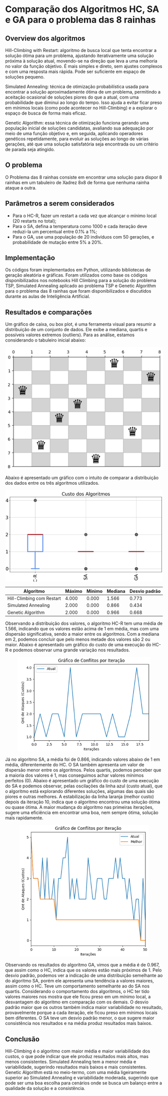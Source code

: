 # Comparação dos Algoritmos HC, SA e GA para o problema das 8 rainhas

## Overview dos algoritmos

Hill-Climbing with Restart: algoritmo de busca local que tenta encontrar a solução ótima para um problema, ajustando iterativamente uma solução próxima à solução atual, movendo-se na direção que leva a uma melhoria no valor da função objetivo. É mais simples e direto, sem ajustes complexos e com uma resposta mais rápida. Pode ser suficiente em espaço de soluções pequeno. 

Simulated Annealing: técnica de otimização probabilística usada para encontrar a solução aproximadamente ótima de um problema, permitindo a aceitação ocasional de soluções piores do que a atual, com uma probabilidade que diminui ao longo do tempo. Isso ajuda a evitar ficar preso em mínimos locais (como pode acontecer no Hill-Climbing) e a explorar o espaço de busca de forma mais eficaz.

Genetic Algorithm: essa técnica de otimização funciona gerando uma população inicial de soluções candidatas, avaliando sua adequação por meio de uma função objetivo e, em seguida, aplicando operadores genéticos repetidamente, para evoluir as soluções ao longo de várias gerações, até que uma solução satisfatória seja encontrada ou um critério de parada seja atingido.

## O problema

O Problema das 8 rainhas consiste em encontrar uma solução para dispor 8 rainhas em um tabuleiro de Xadrez 8x8 de forma que nenhuma rainha ataque a outra.

## Parâmetros a serem considerados

- Para o HC-R, fazer um restart a cada vez que alcançar o mínimo local (20 restarts no total);
- Para o SA, defina a temperatura como 1000 e cada iteração deve reduzi-la um percentual entre 0.1% a 1%;
- Para o GA, use uma população de 20 indivíduos com 50 gerações, e probabilidade de mutação entre 5% a 20%.


## Implementação

Os códigos foram implementados em Python, utilizando bibliotecas de geração aleatória e gráficas. Foram utilizados como base os códigos disponibilizados nos notebooks Hill Climbing para a solução do problema TSP, Simulated Annealing aplicado ao problema TSP e Genetic Algorithm para o problema das 8 rainhas que foram disponibilizados e discutidos durante as aulas de Inteligência Artificial.


## Resultados e comparações

Um gráfico de caixa, ou box plot, é uma ferramenta visual para resumir a distribuição de um conjunto de dados. Ele exibe a mediana, quartis e possíveis valores extremos (outliers).
Para as análise, estamos considerando o tabuleiro inicial abaixo:

<div align="center">
    <img src="/img/tabuleiro_principal.png">
</div>

Abaixo é apresentado um gráfico com o intuito de comparar a distribuição dos dados entre os três algoritmos utilizados.

<div align="center">
    <img src="/img/custo_algoritmos.png">
</div>


|          Algoritmo         |  Máximo  |  Mínimo  |  Mediana |  Desvio padrão  |
| -------------------------- | -------- | -------- | -------- | --------------- |
| Hill-Climbing com Restart  |   4.000  |  0.000   |   1.566  |      0.773      |
| Simulated Annealing        |   2.000  |  0.000   |   0.866  |      0.434      |
| Genetic Algorithm          |   2.000  |  0.000   |   0.966  |      0.668      |


Observando a distribuição dos valores, o algoritmo HC-R tem uma média de 1.566, indicando que os valores estão acima de 1 em média, mas com uma dispersão significativa, sendo a maior entre os algoritmos. Com a mediana em 2, podemos concluir que pelo menos metade dos valores são 2 ou maior. Abaixo é apresentado um gráfico do custo de uma execução do HC-R e podemos observar uma grande variação nos resultados.

<div align="center">
    <img src="/img/hc.png">
</div>

Já no algoritmo SA, a média foi de 0.866, indicando valores abaixo de 1 em média, diferentemente do HC. O SA também apresenta um valor de dispersão menor entre os algoritmos. Pelos quartis, podemos perceber que a maioria dos valores é 1, mas conseguimos achar valores mínimos perfeitos (0).
Abaixo é apresentado um gráfico do custo de uma execução do SA e podemos observar, pelas oscilações da linha azul (custo atual), que o algoritmo está explorando diferentes soluções, algumas das quais são piores e outras melhores. A estabilização da linha laranja (melhor custo) depois da iteração 10, indica que o algoritmo encontrou uma solução ótima ou quase ótima. A maior mudança do algoritmo nas primeiras iterações, sugere uma eficiência em encontrar uma boa, nem sempre ótima, solução mais rapidamente.

<div align="center">
    <img src="/img/sa.png">
</div>

Observando os resultados do algoritmo GA, vimos que a média é de 0.967, que assim como o HC, indica que  os valores estão mais próximos de 1. Pelo desvio padrão, podemos ver a indicação de uma distribuição semelhante ao do algoritmo SA, porém ele apresenta uma tendência a valores maiores, assim como o HC. Teve um comportamento semelhante ao do SA nos quartis.
Considerando o comportamento dos algoritmos, o HC ter tido valores maiores nos mostra que ele ficou preso em um mínimo local, a desvantagem do algoritmo em comparação com os demais. O desvio padrão maior que os outros também indica maior variabilidade no resultado, provavelmente porque a cada iteração, ele ficou preso em mínimos locais bem diferentes. O SA teve um desvio padrão menor, o que sugere maior consistência nos resultados e na média produz resultados mais baixos.

## Conclusão

Hill-Climbing é o algoritmo com maior média e maior variabilidade dos custos, o que pode indicar que ele produz resultados mais altos, mas menos consistentes. Simulated Annealing tem a menor média e variabilidade, sugerindo resultados mais baixos e mais consistentes. Genetic Algorithm está no meio-termo, com uma média ligeiramente superior ao Simulated Annealing e variabilidade moderada, sugerindo que pode ser uma boa escolha para cenários onde se busca um balanço entre a qualidade da solução e a consistência.